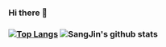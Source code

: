 ### Hi there 👋

### [![Top Langs](https://github-readme-stats.vercel.app/api/top-langs/?username=sangjinCHOI&layout=compact)](https://github.com/sangjinCHOI/github-readme-stats) ![SangJin's github stats](https://github-readme-stats.vercel.app/api?username=sangjinCHOI&show_icons=true&hide_border=true)


<!--
**sangjinCHOI/sangjinCHOI** is a ✨ _special_ ✨ repository because its `README.md` (this file) appears on your GitHub profile.

Here are some ideas to get you started:

- 🔭 I’m currently working on ...
- 🌱 I’m currently learning ...
- 👯 I’m looking to collaborate on ...
- 🤔 I’m looking for help with ...
- 💬 Ask me about ...
- 📫 How to reach me: ...
- 😄 Pronouns: ...
- ⚡ Fun fact: ...
-->

